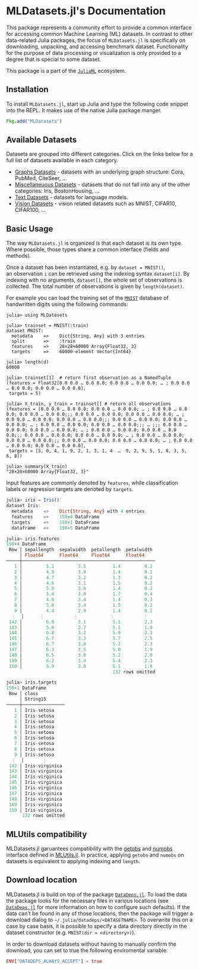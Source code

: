 # MLDatasets.jl's Documentation

This package represents a community effort to provide a common
interface for accessing common Machine Learning (ML) datasets. In
contrast to other data-related Julia packages, the focus of
`MLDatasets.jl` is specifically on downloading, unpacking, and
accessing benchmark dataset. Functionality for the purpose of
data processing or visualization is only provided to a degree
that is special to some dataset.

This package is a part of the
[`JuliaML`](https://github.com/JuliaML) ecosystem.

## Installation

To install `MLDatasets.jl`, start up Julia and type the following
code snippet into the REPL. It makes use of the native Julia
package manger.

```julia
Pkg.add("MLDatasets")
```

## Available Datasets

Datasets are grouped into different categories. Click on the links below for a full list of datasets available in each category.

- [Graphs Datasets](@ref) - datasets with an underlying graph structure: Cora, PubMed, CiteSeer, ...
- [Miscellaneuous Datasets](@ref) - datasets that do not fall into any of the other categories: Iris, BostonHousing, ...
- [Text Datasets](@ref) - datasets for language models. 
- [Vision Datasets](@ref) - vision related datasets such as MNIST, CIFAR10, CIFAR100, ... 


## Basic Usage

The way `MLDatasets.jl` is organized is that each dataset is its own type. 
Where possible, those types share a common interface (fields and methods). 

Once a dataset has been instantiated, e.g. by `dataset = MNIST()`,  
an observation `i` can be retrieved using the indexing syntax `dataset[i]`.
By indexing with no arguments, `dataset[]`, the whole set of observations is collected.
The total number of observations is given by `length(dataset)`.

For example you can load the training set of the [`MNIST`](@ref)
database of handwritten digits using the following commands:
```julia-repl
julia> using MLDatasets

julia> trainset = MNIST(:train)
dataset MNIST:
  metadata    =>    Dict{String, Any} with 3 entries
  split       =>    :train
  features    =>    28×28×60000 Array{Float32, 3}
  targets     =>    60000-element Vector{Int64}

julia> length(d)
60000

julia> trainset[1]  # return first observation as a NamedTuple
(features = Float32[0.0 0.0 … 0.0 0.0; 0.0 0.0 … 0.0 0.0; … ; 0.0 0.0 … 0.0 0.0; 0.0 0.0 … 0.0 0.0], 
 targets = 5)

julia> X_train, y_train = trainset[] # return all observations
(features = [0.0 0.0 … 0.0 0.0; 0.0 0.0 … 0.0 0.0; … ; 0.0 0.0 … 0.0 0.0; 0.0 0.0 … 0.0 0.0;;; 0.0 0.0 … 0.0 0.0; 0.0 0.0 … 0.0 0.0; … ; 0.0 0.0 … 0.0 0.0; 0.0 0.0 … 0.0 0.0;;; 0.0 0.0 … 0.0 0.0; 0.0 0.0 … 0.0 0.0; … ; 0.0 0.0 … 0.0 0.0; 0.0 0.0 … 0.0 0.0;;; … ;;; 0.0 0.0 … 0.0 0.0; 0.0 0.0 … 0.0 0.0; … ; 0.0 0.0 … 0.0 0.0; 0.0 0.0 … 0.0 0.0;;; 0.0 0.0 … 0.0 0.0; 0.0 0.0 … 0.0 0.0; … ; 0.0 0.0 … 0.0 0.0; 0.0 0.0 … 0.0 0.0;;; 0.0 0.0 … 0.0 0.0; 0.0 0.0 … 0.0 0.0; … ; 0.0 0.0 … 0.0 0.0; 0.0 0.0 … 0.0 0.0], 
 targets = [5, 0, 4, 1, 9, 2, 1, 3, 1, 4  …  9, 2, 9, 5, 1, 8, 3, 5, 6, 8])

julia> summary(X_train)
"28×28×60000 Array{Float32, 3}"
```

Input features are commonly denoted by `features`, while classification labels or regression targets are denoted by `targets`.

```julia
julia> iris = Iris()
dataset Iris:
  metadata    =>    Dict{String, Any} with 4 entries
  features    =>    150×4 DataFrame
  targets     =>    150×1 DataFrame
  dataframe   =>    150×5 DataFrame

julia> iris.features
150×4 DataFrame
 Row │ sepallength  sepalwidth  petallength  petalwidth 
     │ Float64      Float64     Float64      Float64    
─────┼──────────────────────────────────────────────────
   1 │         5.1         3.5          1.4         0.2
   2 │         4.9         3.0          1.4         0.2
   3 │         4.7         3.2          1.3         0.2
   4 │         4.6         3.1          1.5         0.2
   5 │         5.0         3.6          1.4         0.2
   6 │         5.4         3.9          1.7         0.4
   7 │         4.6         3.4          1.4         0.3
   8 │         5.0         3.4          1.5         0.2
   9 │         4.4         2.9          1.4         0.2
  ⋮  │      ⋮           ⋮            ⋮           ⋮
 142 │         6.9         3.1          5.1         2.3
 143 │         5.8         2.7          5.1         1.9
 144 │         6.8         3.2          5.9         2.3
 145 │         6.7         3.3          5.7         2.5
 146 │         6.7         3.0          5.2         2.3
 147 │         6.3         2.5          5.0         1.9
 148 │         6.5         3.0          5.2         2.0
 149 │         6.2         3.4          5.4         2.3
 150 │         5.9         3.0          5.1         1.8
                                        132 rows omitted

julia> iris.targets
150×1 DataFrame
 Row │ class          
     │ String15       
─────┼────────────────
   1 │ Iris-setosa
   2 │ Iris-setosa
   3 │ Iris-setosa
   4 │ Iris-setosa
   5 │ Iris-setosa
   6 │ Iris-setosa
   7 │ Iris-setosa
   8 │ Iris-setosa
   9 │ Iris-setosa
  ⋮  │       ⋮
 142 │ Iris-virginica
 143 │ Iris-virginica
 144 │ Iris-virginica
 145 │ Iris-virginica
 146 │ Iris-virginica
 147 │ Iris-virginica
 148 │ Iris-virginica
 149 │ Iris-virginica
 150 │ Iris-virginica
      132 rows omitted
```

## MLUtils compatibility

MLDatasets.jl garuantees compatibility with the [getobs](https://juliaml.github.io/MLUtils.jl/dev/api/#MLUtils.getobs) and [numobs](https://juliaml.github.io/MLUtils.jl/dev/api/#MLUtils.numobs) interface defined in [MLUtils.jl](https://github.com/JuliaML/MLUtils.jl).
In practice, applying `getobs` and `numobs` on datasets is equivalent to applying indexing and `length`.

## Download location

MLDatasets.jl is build on top of the package
[`DataDeps.jl`](https://github.com/oxinabox/DataDeps.jl).
To load the data the package looks for the necessary files in
various locations (see
[`DataDeps.jl`](https://github.com/oxinabox/DataDeps.jl#configuration)
for more information on how to configure such defaults). If the
data can't be found in any of those locations, then the package
will trigger a download dialog to `~/.julia/datadeps/<DATASETNAME>`. To
overwrite this on a case by case basis, it is possible to specify
a data directory directly in the dataset constructor (e.g. `MNIST(dir = <directory>)`).

In order to download datasets without having to manually confirm the download, 
you can set to true the following enviromental variable:

```julia
ENV["DATADEPS_ALWAYS_ACCEPT"] = true
```
